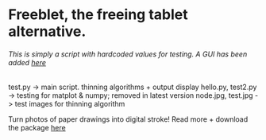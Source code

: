 # Freeblet, the freeing tablet alternative.
###### This is simply a script with hardcoded values for testing. A GUI has been added [here](https://github.com/theterriblestidea/GUIblet)

test.py -> main script. thinning algorithms + output display
hello.py, test2.py -> testing for matplot & numpy; removed in latest version
node.jpg, test.jpg -> test images for thinning algorithm

Turn photos of paper drawings into digital stroke! Read more + download the package [here](https://freeblet.com/)
